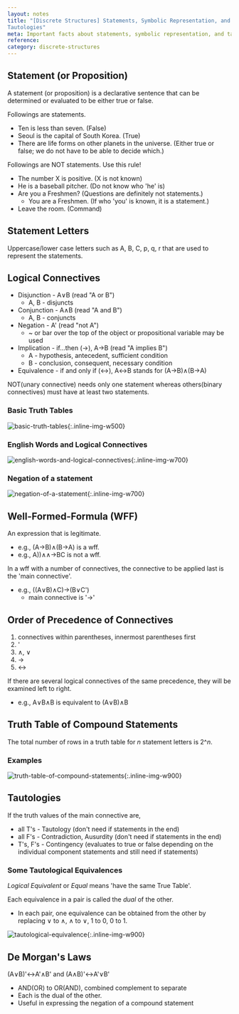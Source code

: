 ```yaml
---
layout: notes
title: "[Discrete Structures] Statements, Symbolic Representation, and
Tautologies" 
meta: Important facts about statements, symbolic representation, and tautologies
reference: 
category: discrete-structures
---
```


## Statement (or Proposition)

A statement (or proposition) is a declarative sentence that can be determined
or evaluated to be either true or false.

Followings are statements.
* Ten is less than seven. (False)
* Seoul is the capital of South Korea. (True)
* There are life forms on other planets in the universe. (Either true or false;
  we do not have to be able to decide which.)

Followings are NOT statements. Use this rule!
* The number X is positive. (X is not known)
* He is a baseball pitcher. (Do not know who 'he' is)
* Are you a Freshmen? (Questions are definitely not statements.)
    * You are a Freshmen. (If who 'you' is known, it is a statement.)
* Leave the room. (Command)


## Statement Letters

Uppercase/lower case letters such as A, B, C, p, q, r that are used to 
represent the statements.


## Logical Connectives

* Disjunction - A∨B (read "A or B")
    - A, B - disjuncts
* Conjunction - A∧B (read "A and B")
    - A, B - conjuncts
* Negation - A' (read "not A")
    - ~ or bar over the top of the object or propositional variable may be used
* Implication - if...then (→), A→B (read "A implies B")
    - A - hypothesis, antecedent, sufficient condition
    - B - conclusion, consequent, necessary condition
* Equivalence - if and only if (↔), A↔B stands for (A→B)∧(B→A) 

NOT(unary connective) needs only one statement whereas others(binary connectives)
must have at least two statements.

### Basic Truth Tables

![basic-truth-tables]({{site.baseurl}}/img/discrete-structures/basic-truth-tables.jpg){:.inline-img-w500}

### English Words and Logical Connectives

![english-words-and-logical-connectives]({{site.baseurl}}/img/discrete-structures/english-words-and-logical-connectives.jpg){:.inline-img-w700}

### Negation of a statement

![negation-of-a-statement]({{site.baseurl}}/img/discrete-structures/negation-of-a-statement.jpg){:.inline-img-w700}


## Well-Formed-Formula (WFF)

An expression that is legitimate.
* e.g., (A→B)∧(B→A) is a wff.
* e.g., A))∧∧→BC is not a wff.

In a wff with a number of connectives, the connective to be applied last is the
'main connective'.
* e.g., ((A∨B)∧C)→(B∨C')
    - main connective is '→'


## Order of Precedence of Connectives

1. connectives within parentheses, innermost parentheses first
2. '
3. ∧, ∨
4. →
5. ↔

If there are several logical connectives of the same precedence, they will be
examined left to right.

* e.g., A∨B∧B is equivalent to (A∨B)∧B

## Truth Table of Compound Statements

The total number of rows in a truth table for *n* statement letters is 2^*n*.

### Examples

![truth-table-of-compound-statements]({{site.baseurl}}/img/discrete-structures/truth-table-of-compound-statements.jpg){:.inline-img-w900}


## Tautologies

If the truth values of the main connective are,
* all T's - Tautology (don't need if statements in the end)
* all F's - Contradiction, Ausurdity (don't need if statements in the end)
* T's, F's - Contingency (evaluates to true or false depending on the
  individual component statements and still need if statements) 

### Some Tautological Equivalences

*Logical Equivalent* or *Equal* means 'have the same True Table'.

Each equivalence in a pair is called the *dual* of the other.
* In each pair, one equivalence can be obtained from the other by replacing 
∨ to ∧, ∧ to ∨, 1 to 0, 0 to 1.

![tautological-equivalence]({{site.baseurl}}/img/discrete-structures/tautological-equivalence.jpg){:.inline-img-w900}


## De Morgan's Laws

(A∨B)'↔A'∧B' and (A∧B)'↔A'∨B'

* AND(OR) to OR(AND), combined complement to separate
* Each is the dual of the other.
* Useful in expressing the negation of a compound statement
